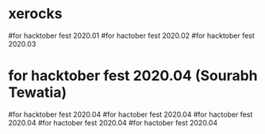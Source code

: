 # xerocks

#for hacktober fest 2020.01
#for hactober fest 2020.02
#for hacktober fest 2020.03
# for hacktober fest 2020.04 (Sourabh Tewatia)
#for hacktober fest 2020.04
#for  hactober fest 2020.04
#for hactober fest 2020.04
#for hactober fest 2020.04
#for hactober fest 2020.04 

